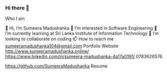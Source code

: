 ### Hi there 👋

Who I am

👋 Hi, I’m Sumeera Madushanka
👀 I’m interested in Software Engineering
🌱 I’m currently learning at Sri Lanka Institute of Information Technology
💞️ I’m looking to collaborate on coding
📫 How to reach me sumeeramadushanka104@gmail.com
Portfolio Website http://www.sumeeramadushanka.online/
https://www.linkedin.com/in/sumeera-madushanka-4a17a0191/
0783626576

https://github.com/SumeeraMadushanka
Resume 
